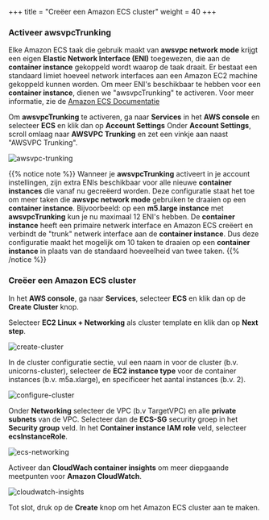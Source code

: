 +++
title = "Creëer een Amazon ECS cluster"
weight = 40
+++

### Activeer awsvpcTrunking

Elke Amazon ECS taak die gebruik maakt van **awsvpc network mode** krijgt een eigen **Elastic Network Interface (ENI)** toegewezen, die aan de **container instance** gekoppeld wordt waarop de taak draait. Er bestaat een standaard limiet hoeveel network interfaces aan een Amazon EC2 machine gekoppeld kunnen worden. Om meer ENI's beschikbaar te hebben voor een **container instance**, dienen we "awsvpcTrunking" te activeren. Voor meer informatie, zie de <a href="https://docs.aws.amazon.com/AmazonECS/latest/developerguide/container-instance-eni.html" target="_blank">Amazon ECS Documentatie</a>




Om **awsvpcTrunking** te activeren, ga naar **Services** in het **AWS console** en selecteer **ECS** en klik dan op **Account Settings**
Onder **Account Settings**, scroll omlaag naar **AWSVPC Trunking** en zet een vinkje aan naast "AWSVPC Trunking".

![awsvpc-trunking](/ecs/awsvpc-trunking.png)

{{% notice note %}}
Wanneer je **awsvpcTrunking** activeert in je account instellingen, zijn extra ENIs beschikbaar voor alle nieuwe **container instances** die vanaf nu gecreëerd worden. Deze configuratie staat het toe om meer taken die **awsvpc network mode** gebruiken te draaien op een **container instance**. Bijvoorbeeld: op een **m5.large instance** met **awsvpcTrunking** kun je nu maximaal 12 ENI's hebben. De **container instance** heeft een primaire netwerk interface en Amazon ECS creëert en verbindt de "trunk" netwerk interface aan de **container instance**. Dus deze configuratie maakt het mogelijk om 10 taken te draaien op een **container instance** in plaats van de standaard hoeveelheid van twee taken.
{{% /notice %}}

### Creëer een Amazon ECS cluster

In het **AWS console**, ga naar **Services**, selecteer **ECS** en klik dan op de **Create Cluster** knop.

Selecteer **EC2 Linux + Networking** als cluster template en klik dan op **Next step**.

![create-cluster](/ecs/create-cluster.png)

In de cluster configuratie sectie, vul een naam in voor de cluster (b.v. unicorns-cluster), selecteer de **EC2 instance type** voor de container instances (b.v. m5a.xlarge), en specificeer het aantal instances (b.v. 2).

![configure-cluster](/ecs/configure-cluster.png)

Onder **Networking** selecteer de VPC (b.v TargetVPC) en alle **private subnets** van de VPC. Selecteer dan de **ECS-SG** security groep in het **Security group** veld. In het **Container instance IAM role** veld, selecteer **ecsInstanceRole**. 

![ecs-networking](/ecs/ecs-networking.png)

Activeer dan **CloudWach container insights** om meer diepgaande meetpunten voor **Amazon CloudWatch**.

![cloudwatch-insights](/ecs/cloudwatch-insights.png)

Tot slot, druk op de **Create** knop om het Amazon ECS cluster aan te maken.
